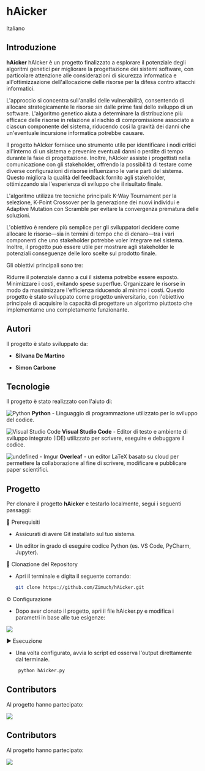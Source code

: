 # hAicker
Italiano 
## Introduzione

**hAicker** hAIcker è un progetto finalizzato a esplorare il potenziale degli algoritmi genetici per migliorare la progettazione dei sistemi software, con particolare attenzione alle considerazioni di sicurezza informatica e all'ottimizzazione dell'allocazione delle risorse per la difesa contro attacchi informatici.

L'approccio si concentra sull'analisi delle vulnerabilità, consentendo di allocare strategicamente le risorse sin dalle prime fasi dello sviluppo di un software. L'algoritmo genetico aiuta a determinare la distribuzione più efficace delle risorse in relazione al rischio di compromissione associato a ciascun componente del sistema, riducendo così la gravità dei danni che un'eventuale incursione informatica potrebbe causare.

Il progetto hAIcker fornisce uno strumento utile per identificare i nodi critici all'interno di un sistema e prevenire eventuali danni o perdite di tempo durante la fase di progettazione. Inoltre, hAIcker assiste i progettisti nella comunicazione con gli stakeholder, offrendo la possibilità di testare come diverse configurazioni di risorse influenzano le varie parti del sistema. Questo migliora la qualità del feedback fornito agli stakeholder, ottimizzando sia l'esperienza di sviluppo che il risultato finale.

L'algoritmo utilizza tre tecniche principali: K-Way Tournament per la selezione, K-Point Crossover per la generazione dei nuovi individui e Adaptive Mutation con Scramble per evitare la convergenza prematura delle soluzioni.

L'obiettivo è rendere più semplice per gli sviluppatori decidere come allocare le risorse—sia in termini di tempo che di denaro—tra i vari componenti che uno stakeholder potrebbe voler integrare nel sistema. Inoltre, il progetto può essere utile per mostrare agli stakeholder le potenziali conseguenze delle loro scelte sul prodotto finale.

Gli obiettivi principali sono tre:

Ridurre il potenziale danno a cui il sistema potrebbe essere esposto.
Minimizzare i costi, evitando spese superflue.
Organizzare le risorse in modo da massimizzare l'efficienza riducendo al minimo i costi.
Questo progetto è stato sviluppato come progetto universitario, con l'obiettivo principale di acquisire la capacità di progettare un algoritmo piuttosto che implementarne uno completamente funzionante.



## Autori
Il progetto è stato sviluppato da:

- **Silvana De Martino**

- **Simon Carbone**

## Tecnologie

Il progetto è stato realizzato con l'aiuto di:

![Python](https://img.icons8.com/color/48/000000/python.png) **Python** - Linguaggio di programmazione utilizzato per lo sviluppo del codice.  

![Visual Studio Code](https://img.icons8.com/?size=48&id=9OGIyU8hrxW5&format=png&color=000000) **Visual Studio Code** - Editor di testo e ambiente di sviluppo integrato (IDE) utilizzato per scrivere, eseguire e debuggare il codice.

![undefined - Imgur](https://github.com/user-attachments/assets/1fd747cb-c26e-462a-ba4b-86e42408d3f8)
 **Overleaf** - un editor LaTeX basato su cloud per permettere la collaborazione al fine di scrivere, modificare e pubblicare paper scientifici.


 ## Progetto
 
Per clonare il progetto **hAicker** e testarlo localmente, segui i seguenti passaggi:

📌 Prerequisiti

- Assicurati di avere Git installato sul tuo sistema.

- Un editor in grado di eseguire codice Python (es. VS Code, PyCharm, Jupyter).

🔹 Clonazione del Repository

- Apri il terminale e digita il seguente comando:

   ```bash
   git clone https://github.com/Zimuch/hAicker.git

⚙️ Configurazione
- Dopo aver clonato il progetto, apri il file hAicker.py e modifica i parametri in base alle tue esigenze:

<img src="https://i.imgur.com/DYjfaU3.png" />

▶️ Esecuzione
- Una volta configurato, avvia lo script ed osserva l'output direttamente dal terminale.

  ```bash
   python hAicker.py

## Contributors
Al progetto hanno partecipato:

<a href="https://github.com/Zimuch/hAicker/graphs/contributors">
 <a href="https://github.com/ivycss/hAicker/graphs/contributors">
<img src="https://contrib.rocks/image?repo=Zimuch/hAicker" />
<a href="https://github.com/ivycss/hAicker/graphs/contributors">

</a>



## Contributors
Al progetto hanno partecipato:

<a href="https://github.com/Zimuch/hAicker/graphs/contributors">
 <a href="https://github.com/ivycss/hAicker/graphs/contributors">
<img src="https://contrib.rocks/image?repo=Zimuch/hAicker" />
<a href="https://github.com/ivycss/hAicker/graphs/contributors">

</a>

